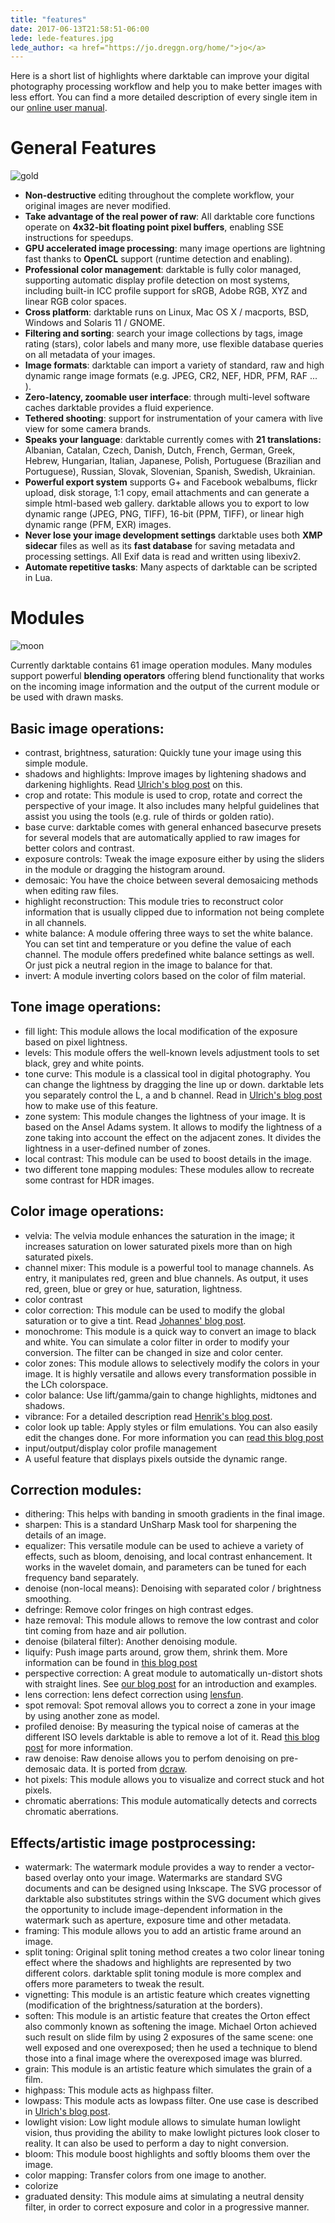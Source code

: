 ```yaml
---
title: "features"
date: 2017-06-13T21:58:51-06:00
lede: lede-features.jpg
lede_author: <a href="https://jo.dreggn.org/home/">jo</a>
---
```


Here is a short list of highlights where darktable can improve your digital photography processing workflow and help you to make better images with less effort. You can find a more detailed description of every single item in our [online user manual](/usermanual/en/ "usermanual").

# General Features

![gold]({attach}gold.jpg "gold")

*   **Non-destructive** editing throughout the complete workflow, your original images are never modified.
*   **Take advantage of the real power of raw**: All darktable core functions operate on **4x32-bit floating point pixel buffers**, enabling SSE instructions for speedups.
*   **GPU accelerated image processing**: many image opertions are lightning fast thanks to  **OpenCL** support (runtime detection and enabling).
*   **Professional color management**: darktable is fully color managed, supporting automatic display profile detection on most systems, including built-in ICC profile support for sRGB, Adobe RGB, XYZ and linear RGB color spaces.
*   **Cross platform**: darktable runs on Linux, Mac OS X / macports, BSD, Windows and Solaris 11 / GNOME.
*   **Filtering and sorting**: search your image collections by tags, image rating (stars), color labels and many more, use flexible database queries on all metadata of your images.
*   **Image formats**: darktable can import a variety of standard, raw and high dynamic range image formats (e.g. JPEG, CR2, NEF, HDR, PFM, RAF ... ).
*   **Zero-latency, zoomable user interface**: through multi-level software caches darktable provides a fluid experience.
*   **Tethered shooting**: support for instrumentation of your camera with live view for some camera brands.
*   **Speaks your language**: darktable currently comes with **21 translations:** Albanian, Catalan, Czech, Danish, Dutch, French, German, Greek, Hebrew, Hungarian, Italian, Japanese, Polish, Portuguese (Brazilian and Portuguese), Russian, Slovak, Slovenian, Spanish, Swedish, Ukrainian.
*   **Powerful export system** supports G+ and Facebook webalbums, flickr upload, disk storage, 1:1 copy, email attachments and can generate a simple html-based web gallery. darktable allows you to export to low dynamic range (JPEG, PNG, TIFF), 16-bit (PPM, TIFF), or linear high dynamic range (PFM, EXR) images.
*   **Never lose your image development settings** darktable uses both **XMP sidecar** files as well as its **fast database** for saving metadata and processing settings. All Exif data is read and written using libexiv2.
*   **Automate repetitive tasks**: Many aspects of darktable can be scripted in Lua.

# Modules

![moon]({attach}moon.jpg "moon")

Currently darktable contains 61 image operation modules. Many modules support powerful **blending operators** offering blend functionality that works on the incoming image information and the output of the current module or be used with drawn masks.

## Basic image operations:

*   contrast, brightness, saturation: Quickly tune your image using this simple module.
*   shadows and highlights: Improve images by lightening shadows and darkening highlights. Read [Ulrich's blog post]({filename}/blog/2012-02-17-shadow-recovery-revisited/2012-02-17-shadow-recovery-revisited.md "Shadow recovery revisited") on this.
*   crop and rotate: This module is used to crop, rotate and correct the perspective of your image. It also includes many helpful guidelines that assist you using the tools (e.g. rule of thirds or golden ratio).
*   base curve: darktable comes with general enhanced basecurve presets for several models that are automatically applied to raw images for better colors and contrast.
*   exposure controls: Tweak the image exposure either by using the sliders in the module or dragging the histogram around.
*   demosaic: You have the choice between several demosaicing methods when editing raw files.
*   highlight reconstruction: This module tries to reconstruct color information that is usually clipped due to information not being complete in all channels.
*   white balance: A module offering three ways to set the white balance. You can set tint and temperature or you define the value of each channel. The module offers predefined white balance settings as well. Or just pick a neutral region in the image to balance for that.
*   invert: A module inverting colors based on the color of film material.

## Tone image operations:

*   fill light: This module allows the local modification of the exposure based on pixel lightness.
*   levels: This module offers the well-known levels adjustment tools to set black, grey and white points.
*   tone curve: This module is a classical tool in digital photography. You can change the lightness by dragging the line up or down. darktable lets you separately control the L, a and b channel. Read in [Ulrich's blog post]({filename}/blog/2012-02-12-mastering-color-with-lab-tone-curves/2012-02-12-mastering-color-with-lab-tone-curves.md "Mastering color with Lab tone curves") how to make use of this feature.
*   zone system: This module changes the lightness of your image. It is based on the Ansel Adams system. It allows to modify the lightness of a zone taking into account the effect on the adjacent zones. It divides the lightness in a user-defined number of zones.
*   local contrast: This module can be used to boost details in the image.
*   two different tone mapping modules: These modules allow to recreate some contrast for HDR images.

## Color image operations:

*   velvia: The velvia module enhances the saturation in the image; it increases saturation on lower saturated pixels more than on high saturated pixels.
*   channel mixer: This module is a powerful tool to manage channels. As entry, it manipulates red, green and blue channels. As output, it uses red, green, blue or grey or hue, saturation, lightness.
*   color contrast
*   color correction: This module can be used to modify the global saturation or to give a tint. Read [Johannes' blog post]({filename}/blog/2012-03-11-color-correction/2012-03-11-color-correction.md "color correction").
*   monochrome: This module is a quick way to convert an image to black and white. You can simulate a color filter in order to modify your conversion. The filter can be changed in size and color center.
*   color zones: This module allows to selectively modify the colors in your image. It is highly versatile and allows every transformation possible in the LCh colorspace.
*   color balance: Use lift/gamma/gain to change highlights, midtones and shadows.
*   vibrance: For a detailed description read [Henrik's blog post]({filename}/blog/2011-10-22-different-kind-of-saturation/2011-10-22-different-kind-of-saturation.md "different kind of saturation").
*   color look up table: Apply styles or film emulations. You can also easily edit the changes done. For more information you can [read this blog post]({filename}/blog/2016-05-24-colour-manipulation-with-the-colour-checker-lut-module/2016-05-24-colour-manipulation-with-the-colour-checker-lut-module.md)
*   input/output/display color profile management
*   A useful feature that displays pixels outside the dynamic range.

## Correction modules:

*   dithering: This helps with banding in smooth gradients in the final image.
*   sharpen: This is a standard UnSharp Mask tool for sharpening the details of an image.
*   equalizer: This versatile module can be used to achieve a variety of effects, such as bloom, denoising, and local contrast enhancement. It works in the wavelet domain, and parameters can be tuned for each frequency band separately.
*   denoise (non-local means): Denoising with separated color / brightness smoothing.
*   defringe: Remove color fringes on high contrast edges.
*   haze removal: This module allows to remove the low contrast and color tint coming from haze and air pollution.
*   denoise (bilateral filter): Another denoising module.
*   liquify: Push image parts around, grow them, shrink them. More information can be found in [this blog post]({filename}/blog/2016-04-03-liquify-liquify/2016-04-03-liquify-liquify.md)
*   perspective correction: A great module to automatically un-distort shots with straight lines. See [our blog post]({filename}/blog/2016-03-10-a-new-module-for-automatic-perspective-correction/2016-03-10-a-new-module-for-automatic-perspective-correction.md) for an introduction and examples.
*   lens correction: lens defect correction using [lensfun](https://github.com/lensfun/lensfun "liblensfun").
*   spot removal: Spot removal allows you to correct a zone in your image by using another zone as model.
*   profiled denoise: By measuring the typical noise of cameras at the different ISO levels darktable is able to remove a lot of it. Read [this blog post]({filename}/blog/2012-12-11-profiling-sensor-and-photon-noise/2012-12-11-profiling-sensor-and-photon-noise.md "profiling sensor and photon noise") for more information.
*   raw denoise: Raw denoise allows you to perfom denoising on pre-demosaic data. It is ported from [dcraw](https://www.cybercom.net/~dcoffin/dcraw/ "dcraw").
*   hot pixels: This module allows you to visualize and correct stuck and hot pixels.
*   chromatic aberrations: This module automatically detects and corrects chromatic aberrations.

## Effects/artistic image postprocessing:


*   watermark: The watermark module provides a way to render a vector-based overlay onto your image. Watermarks are standard SVG documents and can be designed using Inkscape. The SVG processor of darktable also substitutes strings within the SVG document which gives the opportunity to include image-dependent information in the watermark such as aperture, exposure time and other metadata.
*   framing: This module allows you to add an artistic frame around an image.
*   split toning: Original split toning method creates a two color linear toning effect where the shadows and highlights are represented by two different colors. darktable split toning module is more complex and offers more parameters to tweak the result.
*   vignetting: This module is an artistic feature which creates vignetting (modification of the brightness/saturation at the borders).
*   soften: This module is an artistic feature that creates the Orton effect also commonly known as softening the image. Michael Orton achieved such result on slide film by using 2 exposures of the same scene: one well exposed and one overexposed; then he used a technique to blend those into a final image where the overexposed image was blurred.
*   grain: This module is an artistic feature which simulates the grain of a film.
*   highpass: This module acts as highpass filter.
*   lowpass: This module acts as lowpass filter. One use case is described in [Ulrich's blog post]({filename}/blog/2012-02-13-using-lowpass-filter-to-recover-shadows/2012-02-13-using-lowpass-filter-to-recover-shadows.md "Using lowpass filter to recover shadows").
*   lowlight vision: Low light module allows to simulate human lowlight vision, thus providing the ability to make lowlight pictures look closer to reality. It can also be used to perform a day to night conversion.
*   bloom: This module boost highlights and softly blooms them over the image.
*   color mapping: Transfer colors from one image to another.
*   colorize
*   graduated density: This module aims at simulating a neutral density filter, in order to correct exposure and color in a progressive manner.
